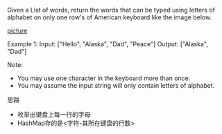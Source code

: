 Given a List of words, return the words that can be typed using letters of alphabet 
on only one row's of American keyboard like the image below.

[picture](https://leetcode.com/static/images/problemset/keyboard.png)


Example 1:
Input: ["Hello", "Alaska", "Dad", "Peace"]
Output: ["Alaska", "Dad"]

Note:
- You may use one character in the keyboard more than once.
- You may assume the input string will only contain letters of alphabet.


思路
- 枚举出键盘上每一行的字母
- HashMap存的是<字符-其所在键盘的行数>
